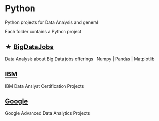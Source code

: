 # Python

Python projects for Data Analysis and general

Each folder contains a Python project

## ★ [BigDataJobs](https://github.com/jorgegabrielvm/Python/tree/main/BigDataJobs)
Data Analysis about Big Data jobs offerings | Numpy | Pandas | Matplotlib

## [IBM](https://github.com/jorgegabrielvm/Python/tree/main/IBM)
IBM Data Analyst Certification Projects

## [Google](https://github.com/jorgegabrielvm/Python/tree/main/Google)
Google Advanced Data Analytics Projects
